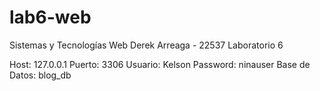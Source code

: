 # lab6-web
Sistemas y Tecnologías Web
Derek Arreaga - 22537
Laboratorio 6

Host: 127.0.0.1
Puerto: 3306
Usuario: Kelson
Password: ninauser
Base de Datos: blog_db